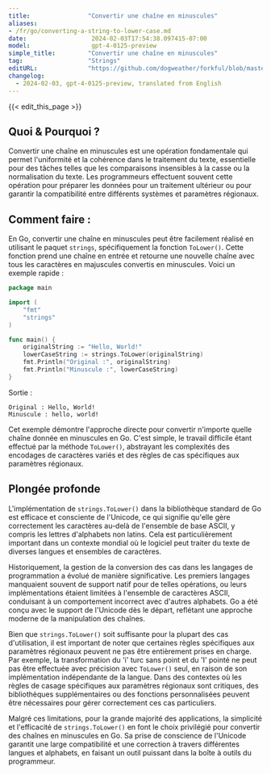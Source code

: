 ```yaml
---
title:                "Convertir une chaîne en minuscules"
aliases:
- /fr/go/converting-a-string-to-lower-case.md
date:                  2024-02-03T17:54:38.097415-07:00
model:                 gpt-4-0125-preview
simple_title:         "Convertir une chaîne en minuscules"
tag:                  "Strings"
editURL:              "https://github.com/dogweather/forkful/blob/master/content/fr/go/converting-a-string-to-lower-case.md"
changelog:
  - 2024-02-03, gpt-4-0125-preview, translated from English
---
```


{{< edit_this_page >}}

## Quoi & Pourquoi ?

Convertir une chaîne en minuscules est une opération fondamentale qui permet l'uniformité et la cohérence dans le traitement du texte, essentielle pour des tâches telles que les comparaisons insensibles à la casse ou la normalisation du texte. Les programmeurs effectuent souvent cette opération pour préparer les données pour un traitement ultérieur ou pour garantir la compatibilité entre différents systèmes et paramètres régionaux.

## Comment faire :

En Go, convertir une chaîne en minuscules peut être facilement réalisé en utilisant le paquet `strings`, spécifiquement la fonction `ToLower()`. Cette fonction prend une chaîne en entrée et retourne une nouvelle chaîne avec tous les caractères en majuscules convertis en minuscules. Voici un exemple rapide :
```go
package main

import (
    "fmt"
    "strings"
)

func main() {
    originalString := "Hello, World!"
    lowerCaseString := strings.ToLower(originalString)
    fmt.Println("Original :", originalString)
    fmt.Println("Minuscule :", lowerCaseString)
}
```
Sortie :
```
Original : Hello, World!
Minuscule : hello, world!
```
Cet exemple démontre l'approche directe pour convertir n'importe quelle chaîne donnée en minuscules en Go. C'est simple, le travail difficile étant effectué par la méthode `ToLower()`, abstrayant les complexités des encodages de caractères variés et des règles de cas spécifiques aux paramètres régionaux.

## Plongée profonde

L'implémentation de `strings.ToLower()` dans la bibliothèque standard de Go est efficace et consciente de l'Unicode, ce qui signifie qu'elle gère correctement les caractères au-delà de l'ensemble de base ASCII, y compris les lettres d'alphabets non latins. Cela est particulièrement important dans un contexte mondial où le logiciel peut traiter du texte de diverses langues et ensembles de caractères.

Historiquement, la gestion de la conversion des cas dans les langages de programmation a évolué de manière significative. Les premiers langages manquaient souvent de support natif pour de telles opérations, ou leurs implémentations étaient limitées à l'ensemble de caractères ASCII, conduisant à un comportement incorrect avec d'autres alphabets. Go a été conçu avec le support de l'Unicode dès le départ, reflétant une approche moderne de la manipulation des chaînes.

Bien que `strings.ToLower()` soit suffisante pour la plupart des cas d'utilisation, il est important de noter que certaines règles spécifiques aux paramètres régionaux peuvent ne pas être entièrement prises en charge. Par exemple, la transformation du 'i' turc sans point et du 'I' pointé ne peut pas être effectuée avec précision avec `ToLower()` seul, en raison de son implémentation indépendante de la langue. Dans des contextes où les règles de casage spécifiques aux paramètres régionaux sont critiques, des bibliothèques supplémentaires ou des fonctions personnalisées peuvent être nécessaires pour gérer correctement ces cas particuliers.

Malgré ces limitations, pour la grande majorité des applications, la simplicité et l'efficacité de `strings.ToLower()` en font le choix privilégié pour convertir des chaînes en minuscules en Go. Sa prise de conscience de l'Unicode garantit une large compatibilité et une correction à travers différentes langues et alphabets, en faisant un outil puissant dans la boîte à outils du programmeur.
